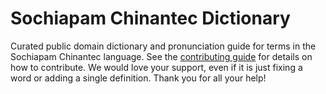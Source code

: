 
# Sochiapam Chinantec Dictionary

Curated public domain dictionary and pronunciation guide for terms in the Sochiapam Chinantec language. See the [contributing guide](https://github.com/drumworkteam/term/blob/make/.github/contributing.md) for details on how to contribute. We would love your support, even if it is just fixing a word or adding a single definition. Thank you for all your help!